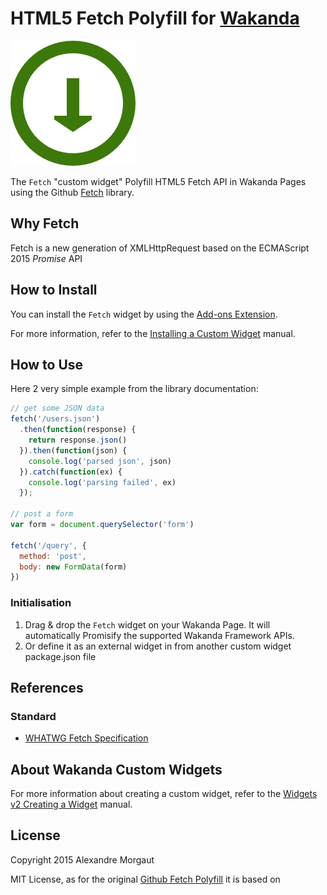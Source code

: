 # HTML5 Fetch Polyfill for [Wakanda](http://wakanda.org)

![Fetch Icon](./icons/logo_fetch.png) 

The `Fetch` "custom widget" Polyfill HTML5 Fetch API in Wakanda Pages using the Github [Fetch](https://github.com/github/fetch) library.

## Why Fetch

Fetch is a new generation of XMLHttpRequest based on the ECMAScript 2015 *Promise* API

## How to Install

You can install the `Fetch` widget by using the [Add-ons Extension](http://doc.wakanda.org/WakandaStudio/help/Title/en/page4263.html "Add-ons Extension"). 

For more information, refer to the [Installing a Custom Widget](http://doc.wakanda.org/WakandaStudio/help/Title/en/page3869.html#1056003 "Installing a Custom Widget") manual.

## How to Use

Here 2 very simple example from the library documentation:
```javascript
// get some JSON data
fetch('/users.json')
  .then(function(response) {
    return response.json()
  }).then(function(json) {
    console.log('parsed json', json)
  }).catch(function(ex) {
    console.log('parsing failed', ex)
  });

// post a form
var form = document.querySelector('form')

fetch('/query', {
  method: 'post',
  body: new FormData(form)
})
```

### Initialisation

1. Drag & drop the `Fetch` widget on your Wakanda Page. It will automatically Promisify the supported Wakanda Framework APIs.
2. Or define it as an external widget in from another custom widget package.json file



## References

### Standard

* [WHATWG Fetch Specification](https://fetch.spec.whatwg.org/)

## About Wakanda Custom Widgets

For more information about creating a custom widget, refer to the [Widgets v2 Creating a Widget](http://doc.wakanda.org/Wakanda/help/Title/en/page3849.html "Widgets v2 Creating a Widget") manual.


## License

Copyright 2015 Alexandre Morgaut

MIT License, as for the original [Github Fetch Polyfill](https://github.com/github/fetch/blob/master/LICENSE) it is based on
